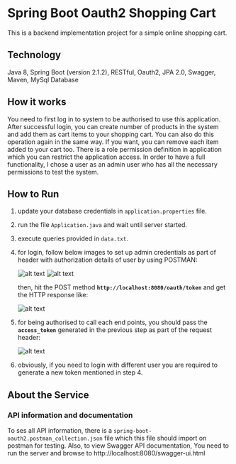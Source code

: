 # Spring Boot Oauth2 Shopping Cart
This is a backend implementation project for a simple online shopping cart.

## Technology
Java 8, Spring Boot (version 2.1.2), RESTful, Oauth2, JPA 2.0, Swagger, Maven, MySql Database

## How it works
You need to first log in to system to be authorised to use this application. After successful login, you can create number of products in the system and add them as cart items to your shopping cart. You can also do this operation again in the same way. If you want, you can remove each item added to your cart too. There is a role permission definition in application which you can restrict the application access. In order to have a full functionality, I chose a user as an admin user who has all the necessary permissions to test the system.

## How to Run
1. update your database credentials in `application.properties` file.
2. run the file `Application.java` and wait until server started.
3. execute queries provided in `data.txt`.
4. for login, follow below images to set up admin credentials as part of header with authorization details of user by using POSTMAN:

   ![alt text](https://user-images.githubusercontent.com/17501289/150565088-33a3d648-e546-4257-b8ff-75a1e1cb57fc.png?raw=true)
   ![alt text](https://user-images.githubusercontent.com/17501289/150566643-0ab72068-878f-4634-bd2d-9d1c2bf28d9b.png?raw=true)

   then, hit the POST method **`http://localhost:8080/oauth/token`** and get the HTTP response like:

   ![alt text](https://user-images.githubusercontent.com/17501289/150566027-9cf9c45f-991d-4ee5-99be-6d5f2a37163b.png?raw=true)

5. for being authorised to call each end points, you should pass the **`access_token`** generated in the previous step as part of the request header:

   ![alt text](https://user-images.githubusercontent.com/17501289/150568129-0266be1e-5db7-4889-a663-becb1cdee63a.png?raw=true)

6. obviously, if you need to login with different user you are required to generate a new token mentioned in step 4.

## About the Service
### API information and documentation
To ses all API information, there is a `spring-boot-oauth2.postman_collection.json` file which this file should import on postman for testing. Also, to view Swagger API documentation, You need to run the server and browse to http://localhost:8080/swagger-ui.html
